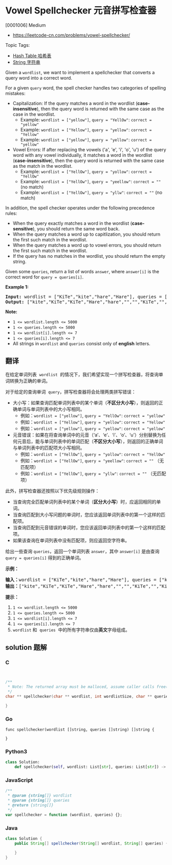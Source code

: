 # Vowel Spellchecker 元音拼写检查器

[0001006] Medium

- https://leetcode-cn.com/problems/vowel-spellchecker/

Topic Tags:

- [Hash Table 哈希表](https://leetcode-cn.com/tag/hash-table/)
- [String 字符串](https://leetcode-cn.com/tag/string/)

Given a `wordlist`, we want to implement a spellchecker that converts a query word into a correct word.

For a given `query` word, the spell checker handles two categories of spelling mistakes:

- Capitalization: If the query matches a word in the wordlist (**case-insensitive**), then the query word is returned with the same case as the case in the wordlist.
  - Example: `wordlist = ["yellow"]`, `query = "YellOw"`: `correct = "yellow"`
  - Example: `wordlist = ["Yellow"]`, `query = "yellow"`: `correct = "Yellow"`
  - Example: `wordlist = ["yellow"]`, `query = "yellow"`: `correct = "yellow"`
- Vowel Errors: If after replacing the vowels ('a', 'e', 'i', 'o', 'u') of the query word with any vowel individually, it matches a word in the wordlist (**case-insensitive**), then the query word is returned with the same case as the match in the wordlist.
  - Example: `wordlist = ["YellOw"]`, `query = "yollow"`: `correct = "YellOw"`
  - Example: `wordlist = ["YellOw"]`, `query = "yeellow"`: `correct = ""` (no match)
  - Example: `wordlist = ["YellOw"]`, `query = "yllw"`: `correct = ""` (no match)

In addition, the spell checker operates under the following precedence rules:

- When the query exactly matches a word in the wordlist (**case-sensitive**), you should return the same word back.
- When the query matches a word up to capitlization, you should return the first such match in the wordlist.
- When the query matches a word up to vowel errors, you should return the first such match in the wordlist.
- If the query has no matches in the wordlist, you should return the empty string.

Given some `queries`, return a list of words `answer`, where `answer[i]` is the correct word for `query = queries[i]`.

**Example 1:**

<pre><strong>Input: </strong>wordlist = <span id="example-input-1-1">["KiTe","kite","hare","Hare"]</span>, queries = <span id="example-input-1-2">["kite","Kite","KiTe","Hare","HARE","Hear","hear","keti","keet","keto"]</span>
<strong>Output: </strong><span id="example-output-1">["kite","KiTe","KiTe","Hare","hare","","","KiTe","","KiTe"]</span></pre>

**Note:**

- `1 <= wordlist.length <= 5000`
- `1 <= queries.length <= 5000`
- `1 <= wordlist[i].length <= 7`
- `1 <= queries[i].length <= 7`
- All strings in `wordlist` and `queries` consist only of **english** letters.

## 翻译

在给定单词列表  `wordlist`  的情况下，我们希望实现一个拼写检查器，将查询单词转换为正确的单词。

对于给定的查询单词  `query`，拼写检查器将会处理两类拼写错误：

- 大小写：如果查询匹配单词列表中的某个单词（**不区分大小写**），则返回的正确单词与单词列表中的大小写相同。
  - 例如：`wordlist = ["yellow"]`, `query = "YellOw"`: `correct = "yellow"`
  - 例如：`wordlist = ["Yellow"]`, `query = "yellow"`: `correct = "Yellow"`
  - 例如：`wordlist = ["yellow"]`, `query = "yellow"`: `correct = "yellow"`
- 元音错误：如果在将查询单词中的元音（‘a’、‘e’、‘i’、‘o’、‘u’）分别替换为任何元音后，能与单词列表中的单词匹配（**不区分大小写**），则返回的正确单词与单词列表中的匹配项大小写相同。
  - 例如：`wordlist = ["YellOw"]`, `query = "yollow"`: `correct = "YellOw"`
  - 例如：`wordlist = ["YellOw"]`, `query = "yeellow"`: `correct = ""` （无匹配项）
  - 例如：`wordlist = ["YellOw"]`, `query = "yllw"`: `correct = ""` （无匹配项）

此外，拼写检查器还按照以下优先级规则操作：

- 当查询完全匹配单词列表中的某个单词（**区分大小写**）时，应返回相同的单词。
- 当查询匹配到大小写问题的单词时，您应该返回单词列表中的第一个这样的匹配项。
- 当查询匹配到元音错误的单词时，您应该返回单词列表中的第一个这样的匹配项。
- 如果该查询在单词列表中没有匹配项，则应返回空字符串。

给出一些查询 `queries`，返回一个单词列表 `answer`，其中 `answer[i]` 是由查询 `query = queries[i]` 得到的正确单词。

**示例：**

<pre><strong>输入：</strong>wordlist = ["KiTe","kite","hare","Hare"], queries = ["kite","Kite","KiTe","Hare","HARE","Hear","hear","keti","keet","keto"]
<strong>输出：</strong>["kite","KiTe","KiTe","Hare","hare","","","KiTe","","KiTe"]</pre>

**提示：**

1.  `1 <= wordlist.length <= 5000`
2.  `1 <= queries.length <= 5000`
3.  `1 <= wordlist[i].length <= 7`
4.  `1 <= queries[i].length <= 7`
5.  `wordlist` 和  `queries`  中的所有字符串仅由**英文**字母组成。

## solution 题解

### C

```c


/**
 * Note: The returned array must be malloced, assume caller calls free().
 */
char ** spellchecker(char ** wordlist, int wordlistSize, char ** queries, int queriesSize, int* returnSize){

}


```

### Go

```golang
func spellchecker(wordlist []string, queries []string) []string {

}
```

### Python3

```python
class Solution:
    def spellchecker(self, wordlist: List[str], queries: List[str]) -> List[str]:

```

### JavaScript

```javascript
/**
 * @param {string[]} wordlist
 * @param {string[]} queries
 * @return {string[]}
 */
var spellchecker = function (wordlist, queries) {};
```

### Java

```java
class Solution {
    public String[] spellchecker(String[] wordlist, String[] queries) {

    }
}
```
